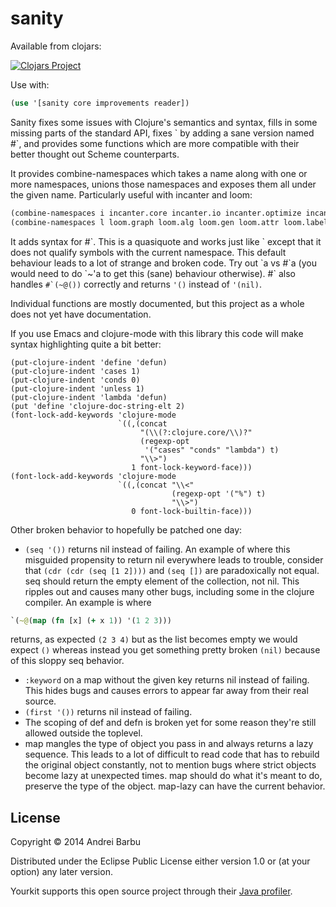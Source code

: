 # sanity

Available from clojars:

[![Clojars Project](http://clojars.org/com._0xab/sanity/latest-version.svg)](https://clojars.org/com._0xab/sanity)

Use with:

```clojure
(use '[sanity core improvements reader])
```

Sanity fixes some issues with Clojure's semantics and syntax, fills in
some missing parts of the standard API, fixes \` by adding a sane
version named #\`, and provides some functions which are more
compatible with their better thought out Scheme counterparts.

It provides combine-namespaces which takes a name along with one or
more namespaces, unions those namespaces and exposes them all under
the given name. Particularly useful with incanter and loom:

```clojure
(combine-namespaces i incanter.core incanter.io incanter.optimize incanter.stats)
(combine-namespaces l loom.graph loom.alg loom.gen loom.attr loom.label loom.io)
```

It adds syntax for #\`. This is a quasiquote and works just like \`
except that it does not qualify symbols with the current namespace.
This default behaviour leads to a lot of strange and broken code.  Try
out \`a vs #\`a (you would need to do \`~'a to get this (sane)
behaviour otherwise). #\` also handles ``#`(~@())``
correctly and returns `'()` instead of `'(nil)`.

Individual functions are mostly documented, but this project as a
whole does not yet have documentation.

If you use Emacs and clojure-mode with this library this code will
make syntax highlighting quite a bit better:

```elisp
(put-clojure-indent 'define 'defun)
(put-clojure-indent 'cases 1)
(put-clojure-indent 'conds 0)
(put-clojure-indent 'unless 1)
(put-clojure-indent 'lambda 'defun)
(put 'define 'clojure-doc-string-elt 2)
(font-lock-add-keywords 'clojure-mode
                        `((,(concat
                             "(\\(?:clojure.core/\\)?"
                             (regexp-opt
                              '("cases" "conds" "lambda") t)
                             "\\>")
                           1 font-lock-keyword-face)))
(font-lock-add-keywords 'clojure-mode
                        `((,(concat "\\<"
                                    (regexp-opt '("%") t)
                                    "\\>")
                           0 font-lock-builtin-face)))
```

Other broken behavior to hopefully be patched one day:

* `(seq '())` returns nil instead of failing. An example
  of where this misguided propensity to return nil everywhere leads to
  trouble, consider that `(cdr (cdr (seq [1 2])))` and
  `(seq [])` are paradoxically not equal. seq should
  return the empty element of the collection, not nil. This ripples
  out and causes many other bugs, including some in the clojure
  compiler. An example is where
```clojure
`(~@(map (fn [x] (+ x 1)) '(1 2 3)))
```
  returns, as expected `(2 3 4)` but as
  the list becomes empty we would expect `()` whereas
  instead you get something pretty broken `(nil)`
  because of this sloppy seq behavior.
* `:keyword` on a map without the given key returns nil instead of failing. This
  hides bugs and causes errors to appear far away from their real
  source.
* `(first '())` returns nil instead of failing.
* The scoping of def and defn is broken yet for some reason they're
  still allowed outside the toplevel.
* map mangles the type of object you pass in and always returns a lazy
  sequence. This leads to a lot of difficult to read code that has to
  rebuild the original object constantly, not to mention bugs where
  strict objects become lazy at unexpected times. map should do what
  it's meant to do, preserve the type of the object. map-lazy can have
  the current behavior.

## License

Copyright © 2014 Andrei Barbu

Distributed under the Eclipse Public License either version 1.0 or (at
your option) any later version.

Yourkit supports this open source project through their
[Java profiler](http://www.yourkit.com/java/profiler/index.jsp).
